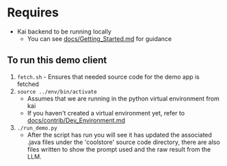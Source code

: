 # Requires

- Kai backend to be running locally
  - You can see [docs/Getting_Started.md](docs/Getting_Started.md) for guidance

## To run this demo client

1. `fetch.sh` - Ensures that needed source code for the demo app is fetched
1. `source ../env/bin/activate`
   - Assumes that we are running in the python virtual environment from kai
   - If you haven't created a virtual environment yet, refer to [docs/contrib/Dev_Environment.md](docs/contrib/Dev_Environment.md)
1. `./run_demo.py`
   - After the script has run you will see it has updated the associated .java files under the 'coolstore' source code directory, there are also files written to show the prompt used and the raw result from the LLM.
